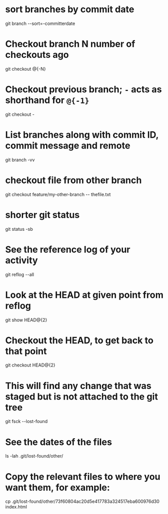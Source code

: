 # sort branches by commit date
git branch --sort=-committerdate

# Checkout branch N number of checkouts ago
git checkout @{-N}

# Checkout previous branch; `-` acts as shorthand for `@{-1}`
git checkout -

# List branches along with commit ID, commit message and remote
git branch -vv

# checkout file from other branch
git checkout feature/my-other-branch -- thefile.txt

# shorter git status
git status -sb

# See the reference log of your activity
git reflog --all

# Look at the HEAD at given point from reflog
git show HEAD@{2}

# Checkout the HEAD, to get back to that point
git checkout HEAD@{2}

# This will find any change that was staged but is not attached to the git tree
git fsck --lost-found

# See the dates of the files
ls -lah .git/lost-found/other/

# Copy the relevant files to where you want them, for example:
cp .git/lost-found/other/73f60804ac20d5e417783a324517eba600976d30 index.html



